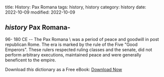 title: History: Pax Romana
tags: history, history
category: history
date: 2022-10-09
modified: 2022-10-09

## _history_  Pax Romana-
  96-
180 CE
 -- The   Pax Romana \ was
a period of peace and goodwill in post republican Rome.  The era is
marked by the rule of the Five   "Good Emperors". These rulers
respected ruling classes and the senate, did not perform arbitrary
executions, maintained peace and were generally beneficent to the
empire.


Download *this* dictionary as a Free eBook: [Download Now]({static}static/CairnsHistoryDictionary.pdf)

